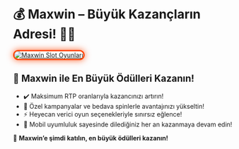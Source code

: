 <h1>💰 Maxwin – Büyük Kazançların Adresi! 🎯🔥</h1>

<a href="https://maxwin441.com" title="Maxwin Slot Oyunları">
  <img src="https://i.ibb.co/BtMhhf6/g-venligiris.jpg" alt="Maxwin Slot Oyunları" style="max-width: 100%; border: 3px solid #ff4500; border-radius: 15px; box-shadow: 0px 0px 15px rgba(255, 69, 0, 0.8);">
</a>

<h2>🚀 Maxwin ile En Büyük Ödülleri Kazanın!</h2>
<ul>
  <li>✔️ Maksimum RTP oranlarıyla kazancınızı artırın!</li>
  <li>🎁 Özel kampanyalar ve bedava spinlerle avantajınızı yükseltin!</li>
  <li>⚡️ Heyecan verici oyun seçenekleriyle sınırsız eğlence!</li>
  <li>📱 Mobil uyumluluk sayesinde dilediğiniz her an kazanmaya devam edin!</li>
</ul>

<p>💎 <strong>Maxwin’e şimdi katılın, en büyük ödülleri kazanın!</strong></p>

<meta name="description" content="Maxwin ile kazancınızı en üst seviyeye çıkarın! Yüksek RTP, özel bonuslar ve eşsiz oyun deneyimi burada.">
